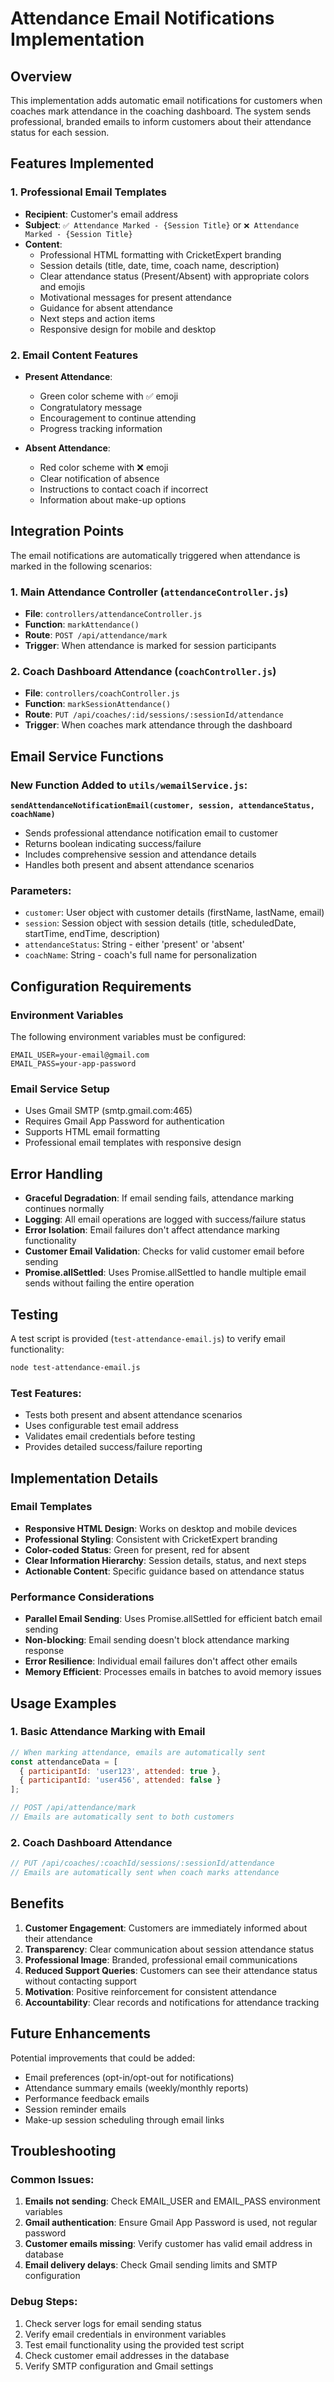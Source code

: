 # Attendance Email Notifications Implementation

## Overview
This implementation adds automatic email notifications for customers when coaches mark attendance in the coaching dashboard. The system sends professional, branded emails to inform customers about their attendance status for each session.

## Features Implemented

### 1. Professional Email Templates
- **Recipient**: Customer's email address
- **Subject**: `✅ Attendance Marked - {Session Title}` or `❌ Attendance Marked - {Session Title}`
- **Content**: 
  - Professional HTML formatting with CricketExpert branding
  - Session details (title, date, time, coach name, description)
  - Clear attendance status (Present/Absent) with appropriate colors and emojis
  - Motivational messages for present attendance
  - Guidance for absent attendance
  - Next steps and action items
  - Responsive design for mobile and desktop

### 2. Email Content Features
- **Present Attendance**: 
  - Green color scheme with ✅ emoji
  - Congratulatory message
  - Encouragement to continue attending
  - Progress tracking information

- **Absent Attendance**:
  - Red color scheme with ❌ emoji
  - Clear notification of absence
  - Instructions to contact coach if incorrect
  - Information about make-up options

## Integration Points

The email notifications are automatically triggered when attendance is marked in the following scenarios:

### 1. Main Attendance Controller (`attendanceController.js`)
- **File**: `controllers/attendanceController.js`
- **Function**: `markAttendance()`
- **Route**: `POST /api/attendance/mark`
- **Trigger**: When attendance is marked for session participants

### 2. Coach Dashboard Attendance (`coachController.js`)
- **File**: `controllers/coachController.js`
- **Function**: `markSessionAttendance()`
- **Route**: `PUT /api/coaches/:id/sessions/:sessionId/attendance`
- **Trigger**: When coaches mark attendance through the dashboard

## Email Service Functions

### New Function Added to `utils/wemailService.js`:

**`sendAttendanceNotificationEmail(customer, session, attendanceStatus, coachName)`**
- Sends professional attendance notification email to customer
- Returns boolean indicating success/failure
- Includes comprehensive session and attendance details
- Handles both present and absent attendance scenarios

### Parameters:
- `customer`: User object with customer details (firstName, lastName, email)
- `session`: Session object with session details (title, scheduledDate, startTime, endTime, description)
- `attendanceStatus`: String - either 'present' or 'absent'
- `coachName`: String - coach's full name for personalization

## Configuration Requirements

### Environment Variables
The following environment variables must be configured:

```env
EMAIL_USER=your-email@gmail.com
EMAIL_PASS=your-app-password
```

### Email Service Setup
- Uses Gmail SMTP (smtp.gmail.com:465)
- Requires Gmail App Password for authentication
- Supports HTML email formatting
- Professional email templates with responsive design

## Error Handling

- **Graceful Degradation**: If email sending fails, attendance marking continues normally
- **Logging**: All email operations are logged with success/failure status
- **Error Isolation**: Email failures don't affect attendance marking functionality
- **Customer Email Validation**: Checks for valid customer email before sending
- **Promise.allSettled**: Uses Promise.allSettled to handle multiple email sends without failing the entire operation

## Testing

A test script is provided (`test-attendance-email.js`) to verify email functionality:

```bash
node test-attendance-email.js
```

### Test Features:
- Tests both present and absent attendance scenarios
- Uses configurable test email address
- Validates email credentials before testing
- Provides detailed success/failure reporting

## Implementation Details

### Email Templates
- **Responsive HTML Design**: Works on desktop and mobile devices
- **Professional Styling**: Consistent with CricketExpert branding
- **Color-coded Status**: Green for present, red for absent
- **Clear Information Hierarchy**: Session details, status, and next steps
- **Actionable Content**: Specific guidance based on attendance status

### Performance Considerations
- **Parallel Email Sending**: Uses Promise.allSettled for efficient batch email sending
- **Non-blocking**: Email sending doesn't block attendance marking response
- **Error Resilience**: Individual email failures don't affect other emails
- **Memory Efficient**: Processes emails in batches to avoid memory issues

## Usage Examples

### 1. Basic Attendance Marking with Email
```javascript
// When marking attendance, emails are automatically sent
const attendanceData = [
  { participantId: 'user123', attended: true },
  { participantId: 'user456', attended: false }
];

// POST /api/attendance/mark
// Emails are automatically sent to both customers
```

### 2. Coach Dashboard Attendance
```javascript
// PUT /api/coaches/:coachId/sessions/:sessionId/attendance
// Emails are automatically sent when coach marks attendance
```

## Benefits

1. **Customer Engagement**: Customers are immediately informed about their attendance
2. **Transparency**: Clear communication about session attendance status
3. **Professional Image**: Branded, professional email communications
4. **Reduced Support Queries**: Customers can see their attendance status without contacting support
5. **Motivation**: Positive reinforcement for consistent attendance
6. **Accountability**: Clear records and notifications for attendance tracking

## Future Enhancements

Potential improvements that could be added:
- Email preferences (opt-in/opt-out for notifications)
- Attendance summary emails (weekly/monthly reports)
- Performance feedback emails
- Session reminder emails
- Make-up session scheduling through email links

## Troubleshooting

### Common Issues:
1. **Emails not sending**: Check EMAIL_USER and EMAIL_PASS environment variables
2. **Gmail authentication**: Ensure Gmail App Password is used, not regular password
3. **Customer emails missing**: Verify customer has valid email address in database
4. **Email delivery delays**: Check Gmail sending limits and SMTP configuration

### Debug Steps:
1. Check server logs for email sending status
2. Verify email credentials in environment variables
3. Test email functionality using the provided test script
4. Check customer email addresses in the database
5. Verify SMTP configuration and Gmail settings

